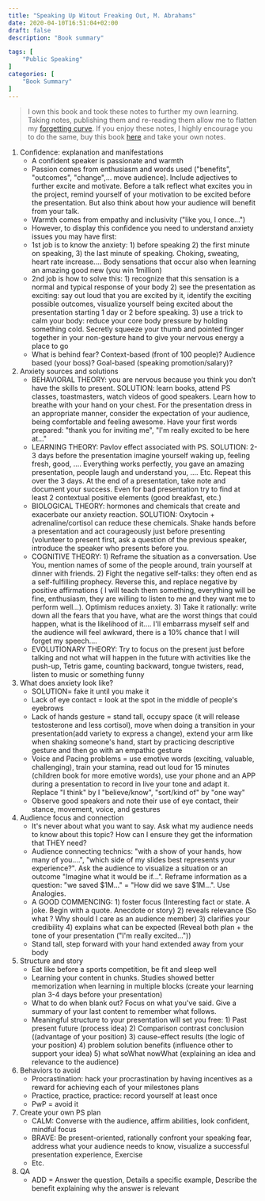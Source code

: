```yaml
---
title: "Speaking Up Witout Freaking Out, M. Abrahams"
date: 2020-04-10T16:51:04+02:00
draft: false
description: "Book summary"

tags: [ 
    "Public Speaking"
]
categories: [
    "Book Summary"
]
---
```



<!--more--> 

> I own this book and took these notes to further my own learning. Taking notes, publishing them and re-reading them allow me to flatten my [forgetting curve](https://en.wikipedia.org/wiki/Forgetting_curve). If you enjoy these notes, I highly encourage you to do the same, buy this book [here](https://www.amazon.com/Speaking-without-Freaking-Out-Techniques/dp/1465290478/ref=sr_1_1?crid=28M8PVVOZKGHF&dchild=1&keywords=speaking+up+without+freaking+out&qid=1586539282&sprefix=speaking+up+wi%2Caps%2C-1&sr=8-1) and take your own notes.

1. Confidence: explanation and manifestations
    * A confident speaker is passionate and warmth
    * Passion comes from enthusiasm and words used ("benefits", "outcomes", "change",… move audience). Include adjectives to further excite and motivate. Before a talk reflect what excites you in the project, remind yourself of your motivation to be excited before the presentation. But also think about how your audience will benefit from your talk.
    * Warmth comes from empathy and inclusivity ("like you, I once…")
    * However, to display this confidence you need to understand anxiety issues you may have first:
    * 1st job is to know the anxiety: 1) before speaking 2) the first minute on speaking, 3) the last minute of speaking. Choking, sweating, heart rate increase…. Body sensations that occur also when learning an amazing good new (you win 1million)
    * 2nd job is how to solve this: 1) recognize that this sensation is a normal and typical response of your body 2) see the presentation as exciting: say out loud that you are excited by it, identify the exciting possible outcomes, visualize yourself being excited about the presentation starting 1 day or 2 before speaking. 3) use a trick to calm your body: reduce your core body pressure by holding something cold. Secretly squeeze your thumb and pointed finger together in your non-gesture hand to give your nervous energy a place to go
    * What is behind fear? Context-based (front of 100 people)? Audience based (your boss)? Goal-based (speaking promotion/salary)?
2. Anxiety sources and solutions
    * BEHAVIORAL THEORY: you are nervous because you think you don’t have the skills to present. SOLUTION: learn books, attend PS classes, toastmasters, watch videos of good speakers. Learn how to breathe with your hand on your chest. For the presentation dress in an appropriate manner, consider the expectation of your audience, being comfortable and feeling awesome. Have your first words prepared: "thank you for inviting me", "I'm really excited to be here at…"
    * LEARNING THEORY: Pavlov effect associated with PS. SOLUTION: 2-3 days before the presentation imagine yourself waking up, feeling fresh, good, …. Everything works perfectly, you gave an amazing presentation, people laugh and understand you, …. Etc. Repeat this over the 3 days. At the end of a presentation, take note and document your success. Even for bad presentation try to find at least 2 contextual positive elements (good breakfast, etc.)
    * BIOLOGICAL THEORY: hormones and chemicals that create and exacerbate our anxiety reaction. SOLUTION: Oxytocin + adrenaline/cortisol can reduce these chemicals. Shake hands before a presentation and act courageously just before presenting (volunteer to present first, ask a question of the previous speaker, introduce the speaker who presents before you.
    * COGNITIVE THEORY: 1) Reframe the situation as a conversation. Use You, mention names of some of the people around, train yourself at dinner with friends. 2) Fight the negative self-talks: they often end as a self-fulfilling prophecy. Reverse this, and replace negative by positive affirmations ( I will teach them something, everything will be fine, enthusiasm, they are willing to listen to me and they want me to perform well…). Optimism reduces anxiety. 3) Take it rationally: write down all the fears that you have, what are the worst things that could happen, what is the likelihood of it…. I'll embarrass myself self and the audience will feel awkward, there is a 10% chance that I will forget my speech….
    * EVOLUTIONARY THEORY: Try to focus on the present just before talking and not what will happen in the future with activities like the push-up, Tetris game, counting backward, tongue twisters, read, listen to music or something funny
3. What does anxiety look like?
    * SOLUTION= fake it until you make it
    * Lack of eye contact = look at the spot in the middle of people's eyebrows
    * Lack of hands gesture = stand tall, occupy space (it will release testosterone and less cortisol), move when doing a transition in your presentation(add variety to express a change), extend your arm like when shaking someone's hand, start by practicing descriptive gesture and then go with an empathic gesture
    * Voice and Pacing problems = use emotive words (exciting, valuable, challenging), train your stamina, read out loud for 15 minutes (children book for more emotive words), use your phone and an APP during a presentation to record in live your tone and adapt it. Replace "I think" by I "believe/know", "sort/kind of" by "one way"
    * Observe good speakers and note their use of eye contact, their stance, movement, voice, and gestures
4. Audience focus and connection
    * It's never about what you want to say. Ask what my audience needs to know about this topic? How can I ensure they get the information that THEY need?
    * Audience connecting technics: "with a show of your hands, how many of you….", "which side of my slides best represents your experience?". Ask the audience to visualize a situation or an outcome "Imagine what it would be if…". Reframe information as a question: "we saved $1M…" = "How did we save $1M…". Use Analogies.
    * A GOOD COMMENCING: 1) foster focus (Interesting fact or state. A joke. Begin with a quote. Anecdote or story) 2) reveals relevance (So what ? Why should I care as an audience member) 3) clarifies your credibility 4) explains what can be expected (Reveal both plan + the tone of your presentation ("I'm really excited…"))
    * Stand tall, step forward with your hand extended away from your body
5. Structure and story
    * Eat like before a sports competition, be fit and sleep well
    * Learning your content in chunks. Studies showed better memorization when learning in multiple blocks (create your learning plan 3-4 days before your presentation)
    * What to do when blank out? Focus on what you've said. Give a summary of your last content to remember what follows.
    * Meaningful structure to your presentation will set you free: 1) Past present future (process idea) 2) Comparison contrast conclusion ((advantage of your position) 3) cause-effect results (the logic of your position) 4) problem solution benefits (influence other to support your idea) 5) what soWhat nowWhat (explaining an idea and relevance to the audience)
6. Behaviors to avoid
    * Procrastination: hack your procrastination by having incentives as a reward for achieving each of your milestones plans
    * Practice, practice, practice: record yourself at least once
    * PwP = avoid it 
7. Create your own PS plan
    * CALM: Converse with the audience, affirm abilities, look confident, mindful focus
    * BRAVE: Be present-oriented, rationally confront your speaking fear, address what your audience needs to know, visualize a successful presentation experience, Exercise
    * Etc.
8. QA
    * ADD = Answer the question, Details a specific example, Describe the benefit explaining why the answer is relevant
